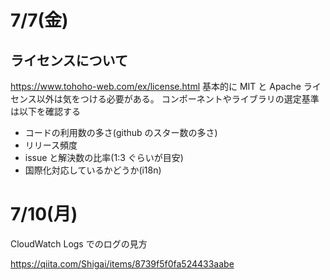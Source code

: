 # 7/7(金)

## ライセンスについて

https://www.tohoho-web.com/ex/license.html
基本的に MIT と Apache ライセンス以外は気をつける必要がある。
コンポーネントやライブラリの選定基準は以下を確認する

- コードの利用数の多さ(github のスター数の多さ)
- リリース頻度
- issue と解決数の比率(1:3 ぐらいが目安)
- 国際化対応しているかどうか(i18n)

# 7/10(月)

CloudWatch Logs でのログの見方

https://qiita.com/Shigai/items/8739f5f0fa524433aabe
